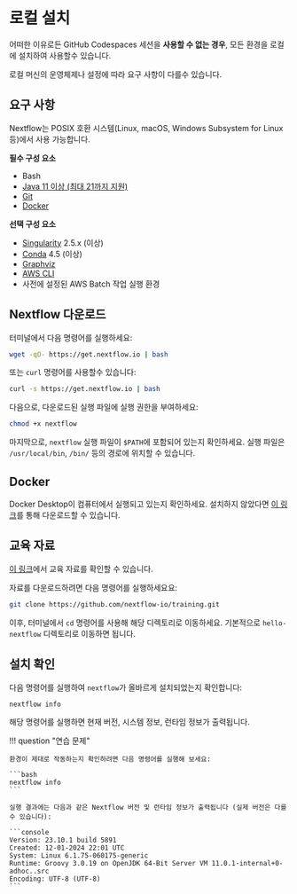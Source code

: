 # 로컬 설치

어떠한 이유로든 GitHub Codespaces 세션을 **사용할 수 없는 경우**, 모든 환경을 로컬에 설치하여 사용할수 있습니다.

로컬 머신의 운영체제나 설정에 따라 요구 사항이 다를수 있습니다.

## 요구 사항

Nextflow는 POSIX 호환 시스템(Linux, macOS, Windows Subsystem for Linux 등)에서 사용 가능합니다.

**필수 구성 요소**

- Bash
- [Java 11 이상 (최대 21까지 지원)](https://www.oracle.com/technetwork/java/javase/downloads/index.html)
- [Git](https://git-scm.com/)
- [Docker](https://docs.docker.com/get-docker/)

**선택 구성 요소**

- [Singularity](https://github.com/sylabs/singularity) 2.5.x (이상)
- [Conda](https://conda.io/) 4.5 (이상)
- [Graphviz](http://www.graphviz.org/)
- [AWS CLI](https://aws.amazon.com/cli/)
- 사전에 설정된 AWS Batch 작업 실행 환경

## Nextflow 다운로드

터미널에서 다음 명령어를 실행하세요:

```bash
wget -qO- https://get.nextflow.io | bash
```

또는 `curl` 명령어를 사용할수 있습니다:

```bash
curl -s https://get.nextflow.io | bash
```

다음으로, 다운로드된 실행 파일에 실행 권한을 부여하세요:

```bash
chmod +x nextflow
```

마지막으로, `nextflow` 실행 파일이 `$PATH`에 포함되어 있는지 확인하세요. 실행 파일은 `/usr/local/bin`, `/bin/` 등의 경로에 위치할 수 있습니다.

## Docker

Docker Desktop이 컴퓨터에서 실행되고 있는지 확인하세요. 설치하지 않았다면 [이 링크](https://docs.docker.com/get-docker/)를 통해 다운로드할 수 있습니다.

## 교육 자료

[이 링크](https://training.nextflow.io/)에서 교육 자료를 확인할 수 있습니다.

자료를 다운로드하려면 다음 명령어를 실행하세요요:

```bash
git clone https://github.com/nextflow-io/training.git
```

이후, 터미널에서 `cd` 명령어를 사용해 해당 디렉토리로 이동하세요. 기본적으로 `hello-nextflow` 디렉토리로 이동하면 됩니다.

## 설치 확인

다음 명령어를 실행하여 `nextflow`가 올바르게 설치되었는지 확인합니다:

```bash
nextflow info
```

해당 명령어를 실행하면 현재 버전, 시스템 정보, 런타임 정보가 출력됩니다.

!!! question "연습 문제"

    환경이 제대로 작동하는지 확인하려면 다음 명령어를 실행해 보세요:

    ```bash
    nextflow info
    ```

    실행 결과에는 다음과 같은 Nextflow 버전 및 런타임 정보가 출력됩니다 (실제 버전은 다를 수 있습니다):

    ```console
    Version: 23.10.1 build 5891
    Created: 12-01-2024 22:01 UTC
    System: Linux 6.1.75-060175-generic
    Runtime: Groovy 3.0.19 on OpenJDK 64-Bit Server VM 11.0.1-internal+0-adhoc..src
    Encoding: UTF-8 (UTF-8)
    ```
